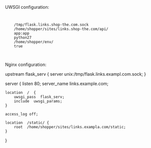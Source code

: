 
UWSGI configuration:
<pre>
<code>
<uwsgi>
    <socket>/tmp/flask.links.shop-the.com.sock</socket>
    <pythonpath>/home/shopper/sites/links.shop-the.com/api/</pythonpath>
    <module>app:app</module>
    <plugins>python27</plugins>
    <virtualenv>/home/shopper/env/</virtualenv>
    <disable-logging>true</disable-logging>
</uwsgi>
</code>
</pre>


Nginx configuration:

upstream flask_serv {
    server unix:/tmp/flask.links.exampl.com.sock;
}

server {
    listen 80;
    server_name  links.example.com;

    location  /  {
        uwsgi_pass  flask_serv;
        include  uwsgi_params;
    }

    access_log off;

    location  /static/ {
        root  /home/shopper/sites/links.exampla.com/static;
    }
}
